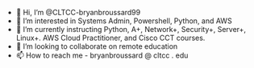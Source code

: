 <!---
CLTCC-bryanbroussard99/CLTCC-bryanbroussard99 is a ✨ special ✨ repository because its `README.md` (this file) appears on your GitHub profile.
You can click the Preview link to take a look at your changes.
--->
- 👋 Hi, I’m @CLTCC-bryanbroussard99
- 👀 I’m interested in Systems Admin, Powershell, Python, and AWS
- 🌱 I’m currently instructing Python, A+, Network+, Security+, Server+, Linux+. AWS Cloud Practitioner, and Cisco CCT courses.
- 💞️ I’m looking to collaborate on remote education
- 📫 How to reach me - bryanbroussard @ cltcc . edu
